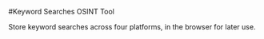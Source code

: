 #Keyword Searches OSINT Tool

Store keyword searches across four platforms, in the browser for later use.
